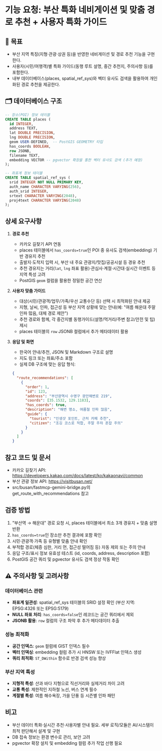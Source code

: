 # 기능 요청: 부산 특화 네비게이션 및 맞춤 경로 추천 + 사용자 특화 가이드

## 🎯 목표
- 부산 지역 특징(지형·관광·상권 등)을 반영한 네비게이션 및 경로 추천 기능을 구현한다.
- 사용자(시민/여행객)별 특화 가이드(동행 루트 설명, 중간 추천지, 주의사항 등)를 포함한다.
- 내부 데이터베이스(places, spatial_ref_sys)와 벡터 유사도 검색을 활용하여 개인화된 경로 추천을 제공한다.

## 🗂️ 데이터베이스 구조
```sql
-- 장소(POI) 정보 테이블
CREATE TABLE places (
  id INTEGER,
  address TEXT,
  lat DOUBLE PRECISION,
  lng DOUBLE PRECISION,
  geom USER-DEFINED,  -- PostGIS GEOMETRY 타입
  has_coords BOOLEAN,
  row JSONB,
  filename TEXT,
  embedding VECTOR -- pgvector 확장을 통한 벡터 유사도 검색 (추가 예정)
);

-- 좌표계 정보 테이블 
CREATE TABLE spatial_ref_sys (
  srid INTEGER NOT NULL PRIMARY KEY,
  auth_name CHARACTER VARYING(256),
  auth_srid INTEGER,
  srtext CHARACTER VARYING(2048),
  proj4text CHARACTER VARYING(2048)
);
```

## 상세 요구사항
1. **경로 추천**
   - 카카오 길찾기 API 연동
   - places 테이블에서 `has_coords=true`인 POI 중 유사도 검색(embedding) 기반 경유지 추천
   - 출발지·도착지 입력 시, 부산 내 주요 관광지/맛집/공공시설 등 경유 추천
   - 추천 경유지는 거리(`lat`, `lng` 좌표 활용)·관심사·계절·시간대·실시간 이벤트 등 지역 특성 고려
   - PostGIS `geom` 컬럼을 활용한 정밀한 공간 연산

2. **사용자 맞춤 가이드**
   - 대상(시민/관광객/업무/가족/우선 교통수단 등) 선택 시 최적화된 안내 제공
   - 지형, 날씨, 인파, 접근성 등 부산 지역 상황에 맞는 안내(예: "여름 해운대 주말 인파 많음, 대체 경로 제안")
   - 추천 경로와 함께, 각 중간지별 동행가이드(설명/먹거리/주변 참고/안전 및 팁) 제시
   - places 테이블의 `row` JSONB 컬럼에서 추가 메타데이터 활용

3. **응답 및 화면**
   - 한국어 안내/추천, JSON 및 Markdown 구조로 설명
   - 지도 링크 또는 좌표/주소 포함
   - 실제 DB 구조에 맞는 응답 형식:
   ```json
   {
     "route_recommendations": [
       {
         "order": 1,
         "id": 123,
         "address": "부산광역시 수영구 광안해변로 219",
         "coords": [35.1532, 129.1183],
         "has_coords": true,
         "description": "해변 명소, 여름철 인파 많음",
         "guide": {
           "tourist": "인생샷 포인트, 근처 카페 추천",
           "citizen": "조깅 코스로 적합, 주말 주차 혼잡 주의"
         }
       }
     ]
   }
   ```

## 참고 코드 및 문서
- 카카오 길찾기 API: https://developers.kakao.com/docs/latest/ko/kakaonavi/common
- 부산 관광 정보 API: https://visitbusan.net/
- src/busan/fastmcp-gemini-bridge.py의 get_route_with_recommendations 참고

## 검증 방법
1. "부산역 → 해운대" 경로 요청 시, places 테이블에서 최소 3개 경유지 + 맞춤 설명 반환
2. `has_coords=true`인 장소만 추천 결과에 포함 확인
3. 시민·관광객·가족 등 유형별 맞춤 안내 확인
4. 부적합 경로(체증 심한, 거리 먼, 접근성 떨어짐 등) 자동 제외 또는 주의 안내
5. 응답 구조/표시 정보 유효성 테스트 (id, coords, address, description 포함)
6. PostGIS 공간 쿼리 및 pgvector 유사도 검색 정상 작동 확인

## ⚠️ 주의사항 및 고려사항

### 데이터베이스 관련
- **좌표계 일관성**: spatial_ref_sys 테이블의 SRID 설정 확인 (부산 지역: EPSG:4326 또는 EPSG:5179)
- **NULL 좌표 처리**: `has_coords=false`인 레코드는 공간 쿼리에서 제외
- **JSONB 활용**: `row` 컬럼의 구조 파악 후 추가 메타데이터 추출

### 성능 최적화
- **공간 인덱스**: `geom` 컬럼에 GIST 인덱스 필수
- **벡터 인덱싱**: embedding 컬럼 추가 시 HNSW 또는 IVFFlat 인덱스 생성
- **쿼리 최적화**: `ST_DWithin` 함수로 반경 검색 성능 향상

### 부산 지역 특성
- **지형적 특성**: 산과 바다 지형으로 직선거리와 실제거리 차이 고려
- **교통 특성**: 제한적인 지하철 노선, 버스 연계 필수
- **계절별 특성**: 여름 해수욕장, 가을 단풍 등 시즌별 인파 패턴

## 비고
- 부산 데이터 특화·실시간 추천·사용자별 안내 필요. 세부 로직/모듈은 AI/시스템이 최적 판단해서 설계 및 구현
- DB 접속 정보는 환경 변수로 관리, 보안 고려
- pgvector 확장 설치 및 embedding 컬럼 추가 작업 선행 필요
